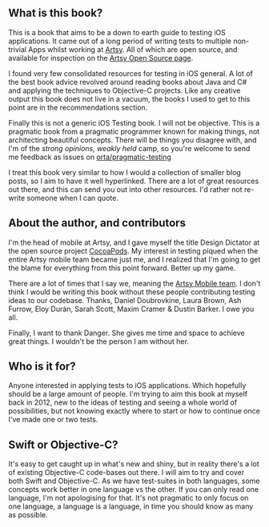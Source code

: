 ## What is this book?

This is a book that aims to be a down to earth guide to testing iOS applications. It came out of a long period of writing tests to multiple non-trivial Apps whilst working at [Artsy](http://artsy.net). All of which are open source, and available for inspection on the [Artsy Open Source page](http://artsy.github.io/open-source/#ios).

I found very few consolidated resources for testing in iOS general. A lot of the best book advice revolved around reading books about Java and C# and applying the techniques to Objective-C projects. Like any creative output this book does not live in a vacuum, the books I used to get to this point are in the recommendations section.

Finally this is not a generic iOS Testing book. I will not be objective. This is a pragmatic book from a pragmatic programmer known for making things, not architecting beautiful concepts. There will be things you disagree with, and I'm of the _strong opinions, weakly held_ camp, so you're welcome to send me feedback as issues on [orta/pragmatic-testing](https://github.com/orta/pragmatic-testing)

I treat this book very similar to how I would a collection of smaller blog posts, so I aim to have it well hyperlinked. There are a lot of great resources out there, and this can send you out into other resources. I'd rather not re-write someone when I can quote.

## About the author, and contributors

I'm the head of mobile at Artsy, and I gave myself the title Design Dictator at the open source project [CocoaPods](https://cocoapods.org). My interest in testing piqued when the entire Artsy mobile team became just me, and I realized that I'm going to get the blame for everything from this point forward. Better up my game.

There are a lot of times that I say we, meaning the [Artsy Mobile team](https://github.com/artsy/mobile/). I don't think I would be writing this book without these people contributing testing ideas to our codebase. Thanks, Daniel Doubrovkine, Laura Brown, Ash Furrow, Eloy Durán, Sarah Scott, Maxim Cramer & Dustin Barker. I owe you all.

Finally, I want to thank Danger. She gives me time and space to achieve great things. I wouldn't be the person I am without her.

## Who is it for?

Anyone interested in applying tests to iOS applications. Which hopefully should be a large amount of people. I'm trying to aim this book at myself back in 2012, new to the ideas of testing and seeing a whole world of possibilities, but not knowing exactly where to start or how to continue once I've made one or two tests.

## Swift or Objective-C?

It's easy to get caught up in what's new and shiny, but in reality there's a lot of existing Objective-C code-bases out there. I  will aim to try and cover both Swift and Objective-C. As we have test-suites in both languages, some concepts work better in one language vs the other. If you can only read one language, I'm not apologising for that. It's not pragmatic to only focus on one language, a language is a language, in time you should know as many as possible.
